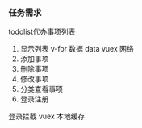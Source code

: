 ### 任务需求
todolist代办事项列表
1. 显示列表  v-for  数据 data vuex 网络
2. 添加事项
3. 删除事项
4. 修改事项
5. 分类查看事项
6. 登录注册

登录拦截
vuex
本地缓存